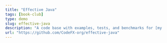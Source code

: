 ```yaml
---
title: "Effective Java"
tags: [book-club]
type: demo
slug: effective-java
description: "A code base with examples, tests, and benchmarks for [my YouTube series on Effective Java, Third Edition](https://www.youtube.com/playlist?list=PL_-IO8LOLuNqUzvXfRCWRRJBswKEbLhgN)"
url: "https://github.com/CodeFX-org/effective-java"
---
```

